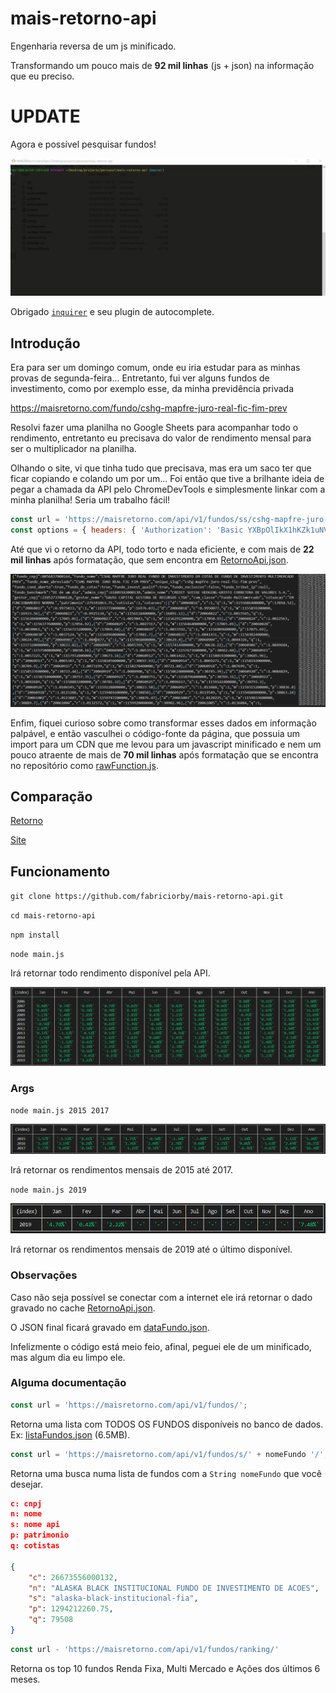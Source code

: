 # mais-retorno-api

Engenharia reversa de um js minificado.

Transformando um pouco mais de **92 mil linhas** (js + json) na informação que eu preciso.

# UPDATE

Agora e possível pesquisar fundos!

![Retorno](./img/mais-retorno-api.gif)

Obrigado [`inquirer`](https://github.com/SBoudrias/Inquirer.js) e seu plugin de autocomplete.

## Introdução

Era para ser um domingo comum, onde eu iria estudar para as minhas provas de segunda-feira... Entretanto, fui ver alguns fundos de investimento, como por exemplo esse, da minha previdência privada

https://maisretorno.com/fundo/cshg-mapfre-juro-real-fic-fim-prev

Resolvi fazer uma planilha no Google Sheets para acompanhar todo o rendimento, entretanto eu precisava do valor de rendimento mensal para ser o multiplicador na planilha.

Olhando o site, vi que tinha tudo que precisava, mas era um saco ter que ficar copiando e colando um por um... Foi então que tive a brilhante ideia de pegar a chamada da API pelo ChromeDevTools e simplesmente linkar com a minha planilha! Seria um trabalho fácil!

```javascript
const url = 'https://maisretorno.com/api/v1/fundos/ss/cshg-mapfre-juro-real-fic-fim-prev/';
const options = { headers: { 'Authorization': 'Basic YXBpOlIkX1hKZk1uNVdhaHlKaA==' } };
```

Até que vi o retorno da API, todo torto e nada eficiente, e com mais de **22 mil linhas** após formatação, que sem encontra em [RetornoApi.json](./json/retornoAPI.json).

![Retorno da API](./img/retornoAPI.png)

Enfim, fiquei curioso sobre como transformar esses dados em informação palpável, e então vasculhei o código-fonte da página, que possuia um import para um CDN que me levou para um javascript minificado e nem um pouco atraente de mais de **70 mil linhas** após formatação que se encontra no repositório como [rawFunction.js](./rawFunction.js).

## Comparação

[Retorno](./img/retorno.png)

[Site](./img/retornoSite.png)

## Funcionamento

`git clone https://github.com/fabriciorby/mais-retorno-api.git`

`cd mais-retorno-api`

`npm install`

`node main.js`

Irá retornar todo rendimento disponível pela API.

![Retorno](./img/retorno.png)

### Args

`node main.js 2015 2017`

![Retorno Parcial](./img/retorno-parcial.png)

Irá retornar os rendimentos mensais de 2015 até 2017.

`node main.js 2019`

![Retorno 2019](./img/retorno2019.png)

Irá retornar os rendimentos mensais de 2019 até o último disponível.

### Observações

Caso não seja possível se conectar com a internet ele irá retornar o dado gravado no cache [RetornoApi.json](./json/retornoAPI.json).

O JSON final ficará gravado em [dataFundo.json](./json/dataFundo.json).

Infelizmente o código está meio feio, afinal, peguei ele de um minificado, mas algum dia eu limpo ele.

### Alguma documentação

```javascript
const url = 'https://maisretorno.com/api/v1/fundos/';
```
Retorna uma lista com TODOS OS FUNDOS disponíveis no banco de dados. Ex: [listaFundos.json](./json/listaFundos.json) (6.5MB).

```javascript
const url = 'https://maisretorno.com/api/v1/fundos/s/' + nomeFundo '/';
```
Retorna uma busca numa lista de fundos com a `String nomeFundo` que você desejar.

```json
c: cnpj
n: nome
s: nome api
p: patrimonio
q: cotistas

{
    "c": 26673556000132,
    "n": "ALASKA BLACK INSTITUCIONAL FUNDO DE INVESTIMENTO DE ACOES",
    "s": "alaska-black-institucional-fia",
    "p": 1294212260.75,
    "q": 79508
}
```

```javascript
const url - 'https://maisretorno.com/api/v1/fundos/ranking/'
```
Retorna os top 10 fundos Renda Fixa, Multi Mercado e Ações dos últimos 6 meses.